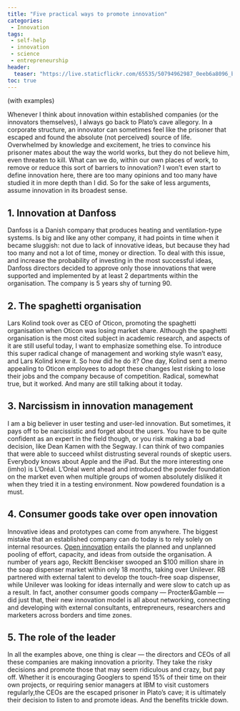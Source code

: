 ```yaml
---
title: "Five practical ways to promote innovation"
categories:
 - Innovation
tags:
 - self-help
 - innovation
 - science
 - entrepreneurship
header:
  teaser: "https://live.staticflickr.com/65535/50794962987_0eeb6a8096_b.jpg"
toc: true
---  
```

(with examples)

Whenever I think about innovation within established companies (or the innovators themselves), I always go back to Plato’s cave allegory. In a corporate structure, an innovator can sometimes feel like the prisoner that escaped and found the absolute (not perceived) source of life. Overwhelmed by knowledge and excitement, he tries to convince his prisoner mates about the way the world works, but they do not believe him, even threaten to kill. What can we do, within our own places of work, to remove or reduce this sort of barriers to innovation? I won’t even start to define innovation here, there are too many opinions and too many have studied it in more depth than I did. So for the sake of less arguments, assume innovation in its broadest sense.

## 1. Innovation at Danfoss

Danfoss is a Danish company that produces heating and ventilation-type systems. Is big and like any other company, it had points in time when it became sluggish: not due to lack of innovative ideas, but because they had too many and not a lot of time, money or direction. To deal with this issue, and increase the probability of investing in the most successful ideas, Danfoss directors decided to approve only those innovations that were supported and implemented by at least 2 departments within the organisation. The company is 5 years shy of turning 90.

## 2. The spaghetti organisation

Lars Kolind took over as CEO of Oticon, promoting the spaghetti organisation when Oticon was losing market share. Although the spaghetti organisation is the most cited subject in academic research, and aspects of it are still useful today, I want to emphasize something else. To introduce this super radical change of management and working style wasn’t easy, and Lars Kolind knew it. So how did he do it? One day, Kolind sent a memo appealing to Oticon employees to adopt these changes lest risking to lose their jobs and the company because of competition. Radical, somewhat true, but it worked. And many are still talking about it today.

## 3. Narcissism in innovation management

I am a big believer in user testing and user-led innovation. But sometimes, it pays off to be narcissistic and forget about the users. You have to be quite confident as an expert in the field though, or you risk making a bad decision, like Dean Kamen with the Segway. I can think of two companies that were able to succeed whilst distrusting several rounds of skeptic users. Everybody knows about Apple and the iPad. But the more interesting one (imho) is L’Oréal. L’Oréal went ahead and introduced the powder foundation on the market even when multiple groups of women absolutely disliked it when they tried it in a testing environment. Now powdered foundation is a must.

## 4. Consumer goods take over open innovation

Innovative ideas and prototypes can come from anywhere. The biggest mistake that an established company can do today is to rely solely on internal resources. [Open innovation](https://en.wikipedia.org/wiki/Open_innovation) entails the planned and unplanned pooling of effort, capacity, and ideas from outside the organisation. A number of years ago, Reckitt Benckiser swooped an $100 million share in the soap dispenser market within only 18 months, taking over Unilever. RB partnered with external talent to develop the touch-free soap dispenser, while Unilever was looking for ideas internally and were slow to catch up as a result. In fact, another consumer goods company — Procter&Gamble — did just that, their new innovation model is all about networking, connecting and developing with external consultants, entrepreneurs, researchers and marketers across borders and time zones.

## 5. The role of the leader

In all the examples above, one thing is clear — the directors and CEOs of all these companies are making innovation a priority. They take the risky decisions and promote those that may seem ridiculous and crazy, but pay off. Whether it is encouraging Googlers to spend 15% of their time on their own projects, or requiring senior managers at IBM to visit customers regularly,the CEOs are the escaped prisoner in Plato’s cave; it is ultimately their decision to listen to and promote ideas. And the benefits trickle down.